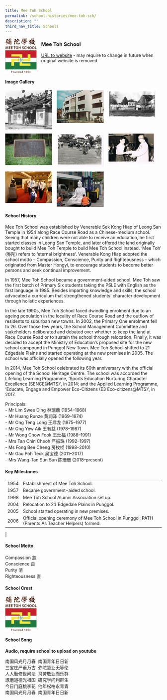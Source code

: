 ```yaml
---
title: Mee Toh School
permalink: /school-histories/mee-toh-sch/
description: ""
third_nav_title: Schools
---
```

<img src="/images/meetohsch1.jpg" style="width:20%;margin-right:15px;" align = "left">

### **Mee Toh School**
[URL to website](https://meetoh.moe.edu.sg/) - may require to change in future when original website is removed

<br clear="left">

#### **Image Gallery**

<p><a href="https://staging.d1yxymztqoj7qn.amplifyapp.com/images/meetohsch2.jpg">  
<img src="/images/meetohsch2.jpg" style="width:30%;margin-right:15px;" align = "left">
</a></p>

<p><a href="https://staging.d1yxymztqoj7qn.amplifyapp.com/images/meetohsch3.jpg">  
<img src="/images/meetohsch3.jpg" style="width:30%;margin-right:15px;" align = "left">
</a></p>

<p><a href="https://staging.d1yxymztqoj7qn.amplifyapp.com/images/meetohsch4.jpg">  
<img src="/images/meetohsch4.jpg" style="width:30%;margin-right:15px;" align = "left">
</a></p>

<br clear="left">

<p><a href="https://staging.d1yxymztqoj7qn.amplifyapp.com/images/meetohsch5.jpg">  
<img src="/images/meetohsch5.jpg" style="width:30%;margin-right:15px;" align = "left">
</a></p>

<p><a href="https://staging.d1yxymztqoj7qn.amplifyapp.com/images/meetohsch6.jpg">  
<img src="/images/meetohsch6.jpg" style="width:30%;margin-right:15px;" align = "left">
</a></p>

<p><a href="https://staging.d1yxymztqoj7qn.amplifyapp.com/images/meetohsch7.jpg">  
<img src="/images/meetohsch7.jpg" style="width:30%;margin-right:15px;" align = "left">
</a></p>

<br clear="left">

<p><a href="https://staging.d1yxymztqoj7qn.amplifyapp.com/images/meetohsch8.jpg">  
<img src="/images/meetohsch8.jpg" style="width:30%;margin-right:15px;" align = "left">
</a></p>

<p><a href="https://staging.d1yxymztqoj7qn.amplifyapp.com/images/meetohsch9.jpg">  
<img src="/images/meetohsch9.jpg" style="width:30%;margin-right:15px;" align = "left">
</a></p>

<br clear="left">

#### **School History**
Mee Toh School was established by Venerable Sek Kong Hiap of Leong San Temple in 1954 along Race Course Road as a Chinese-medium school. Seeing that many children were not able to receive an education, he first started classes in Leong San Temple, and later offered the land originally bought to build Mee Toh Temple to build Mee Toh School instead. ‘Mee Toh’ (弥陀) refers to ‘eternal brightness’. Venerable Kong Hiap adopted the school motto – Compassion, Conscience, Purity and Righteousness – which originated from Master Hongyi, to encourage students to become better persons and seek continual improvement.    
  
In 1957, Mee Toh School became a government-aided school. Mee Toh saw the first batch of Primary Six students taking the PSLE with English as the first language in 1985. Besides imparting knowledge and skills, the school advocated a curriculum that strengthened students’ character development through holistic experiences.   
  
In the late 1990s, Mee Toh School faced dwindling enrolment due to an ageing population in the locality of Race Course Road and the outflow of residents to suburban new towns. In 2002, the Primary One enrolment fell to 26. Over those few years, the School Management Committee and stakeholders deliberated and debated over whether to keep the land at Race Course Road or to sustain the school through relocation. Finally, it was decided to accept the Ministry of Education’s proposed site for the new school compound in Punggol New Town. Mee Toh School shifted to 21 Edgedale Plains and started operating at the new premises in 2005. The school was officially opened the following year.  
  
In 2014, Mee Toh School celebrated its 60th anniversary with the official opening of the School Heritage Centre. The school was accorded the Lifelong Learning Programme, ‘Sports Education Nurturing Character Excellence (SENCE@MTS)’, in 2014; and the Applied Learning Programme, ‘Educate, Engage and Empower Eco-Citizens (E3 Eco-citizens@MTS)’, in 2017.

Principals:<br>
\- Mr Lim Swee Ding 林瑞鼎 (1954–1968)<br>
\- Mr Huang Runze 黄润泽 (1969–1974)<br>
\- Mr Ong Teng Long 王鼎龙 (1975–1977)<br>
\- Mr Ong Yew Aik 王有益 (1978–1987)<br>
\- Mr Wong Chow Fook 王灶福 (1988–1991)<br> 
\- Mrs Tan Chin Cheoh 严振珠 (1992–1997)<br>
\- Ms Fong Bee Cheng 房枚桢 (1998–2010)<br>
\- Mr Gau Poh Teck 吴宝德 (2011–2017)<br>
\- Mrs Wang-Tan Sun Sun 陈珊珊 (2018–present)

#### **Key Milestones**

|  |  |
|:---:|---|
| 1954 | Establishment of Mee Toh School. |
| 1957 | Became government-aided school. |
| 1998 | Mee Toh School Alumni Association set up. |
| 2004 | Relocation to 21 Edgedale Plains in Punggol. |
| 2005 | School started operating in new premises. |
| 2006 | Official opening ceremony of Mee Toh School in Punggol; PATH (Parents As Teacher Helpers) formed. |
|

#### **School Motto**
Compassion 慈<br>
Conscience 良<br>
Purity 清<br>
Righteousness 直

#### **School Crest**
<img src="/images/meetohsch1.jpg" style="width:20%;margin-right:15px;" align = "left">

<br clear="left">

#### **School Song**
**Audio, require school to upload on youtube**

南国风光月月春  南国青年日日新<br>
三宝庄严垂万古  弥陀慧业无等伦<br>
人人勤修世间法  习劳敬业而乐群<br>
琢磨道德光祖国  研究学问利群生<br>
今日门庭桃李花  他年松柏永青青<br>
南国风光月月春  南国青年日日新